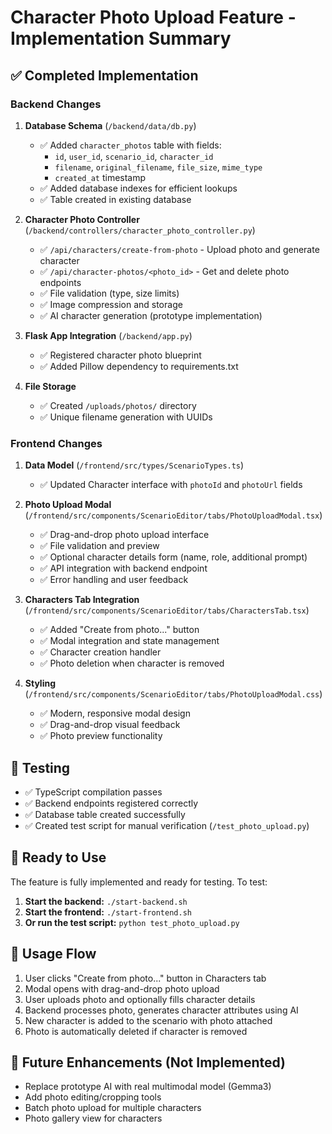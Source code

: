 # Character Photo Upload Feature - Implementation Summary

## ✅ Completed Implementation

### Backend Changes

1. **Database Schema** (`/backend/data/db.py`)
   - ✅ Added `character_photos` table with fields:
     - `id`, `user_id`, `scenario_id`, `character_id`
     - `filename`, `original_filename`, `file_size`, `mime_type`
     - `created_at` timestamp
   - ✅ Added database indexes for efficient lookups
   - ✅ Table created in existing database

2. **Character Photo Controller** (`/backend/controllers/character_photo_controller.py`)
   - ✅ `/api/characters/create-from-photo` - Upload photo and generate character
   - ✅ `/api/character-photos/<photo_id>` - Get and delete photo endpoints
   - ✅ File validation (type, size limits)
   - ✅ Image compression and storage
   - ✅ AI character generation (prototype implementation)

3. **Flask App Integration** (`/backend/app.py`)
   - ✅ Registered character photo blueprint
   - ✅ Added Pillow dependency to requirements.txt

4. **File Storage**
   - ✅ Created `/uploads/photos/` directory
   - ✅ Unique filename generation with UUIDs

### Frontend Changes

1. **Data Model** (`/frontend/src/types/ScenarioTypes.ts`)
   - ✅ Updated Character interface with `photoId` and `photoUrl` fields

2. **Photo Upload Modal** (`/frontend/src/components/ScenarioEditor/tabs/PhotoUploadModal.tsx`)
   - ✅ Drag-and-drop photo upload interface
   - ✅ File validation and preview
   - ✅ Optional character details form (name, role, additional prompt)
   - ✅ API integration with backend endpoint
   - ✅ Error handling and user feedback

3. **Characters Tab Integration** (`/frontend/src/components/ScenarioEditor/tabs/CharactersTab.tsx`)
   - ✅ Added "Create from photo..." button
   - ✅ Modal integration and state management
   - ✅ Character creation handler
   - ✅ Photo deletion when character is removed

4. **Styling** (`/frontend/src/components/ScenarioEditor/tabs/PhotoUploadModal.css`)
   - ✅ Modern, responsive modal design
   - ✅ Drag-and-drop visual feedback
   - ✅ Photo preview functionality

## 🧪 Testing

- ✅ TypeScript compilation passes
- ✅ Backend endpoints registered correctly
- ✅ Database table created successfully
- ✅ Created test script for manual verification (`/test_photo_upload.py`)

## 🚀 Ready to Use

The feature is fully implemented and ready for testing. To test:

1. **Start the backend:** `./start-backend.sh`
2. **Start the frontend:** `./start-frontend.sh`
3. **Or run the test script:** `python test_photo_upload.py`

## 📝 Usage Flow

1. User clicks "Create from photo..." button in Characters tab
2. Modal opens with drag-and-drop photo upload
3. User uploads photo and optionally fills character details
4. Backend processes photo, generates character attributes using AI
5. New character is added to the scenario with photo attached
6. Photo is automatically deleted if character is removed

## 🔮 Future Enhancements (Not Implemented)

- Replace prototype AI with real multimodal model (Gemma3)
- Add photo editing/cropping tools
- Batch photo upload for multiple characters
- Photo gallery view for characters
